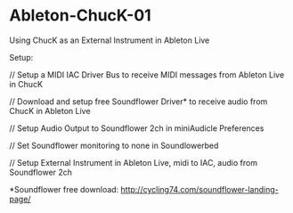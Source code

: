 Ableton-ChucK-01
================

Using ChucK as an External Instrument in Ableton Live

Setup:

// Setup a MIDI IAC Driver Bus to receive MIDI messages from Ableton Live in ChucK

// Download and setup free Soundflower Driver* to receive audio from ChucK in Ableton Live

// Setup Audio Output to Soundflower 2ch in miniAudicle Preferences

// Set Soundflower monitoring to none in Soundlowerbed

// Setup External Instrument in Ableton Live, midi to IAC, audio from Soundflower 2ch

*Soundflower free download: http://cycling74.com/soundflower-landing-page/
